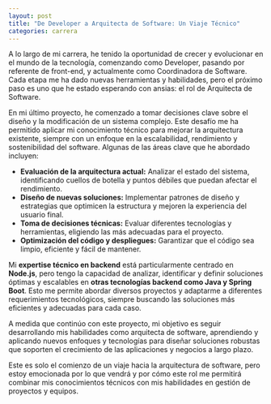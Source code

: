 ```yaml
---
layout: post
title: "De Developer a Arquitecta de Software: Un Viaje Técnico"
categories: carrera
---
```


A lo largo de mi carrera, he tenido la oportunidad de crecer y evolucionar en el mundo de la tecnología, comenzando como Developer, pasando por referente de front-end, y actualmente como Coordinadora de Software. Cada etapa me ha dado nuevas herramientas y habilidades, pero el próximo paso es uno que he estado esperando con ansias: el rol de Arquitecta de Software.

En mi último proyecto, he comenzado a tomar decisiones clave sobre el diseño y la modificación de un sistema complejo. Este desafío me ha permitido aplicar mi conocimiento técnico para mejorar la arquitectura existente, siempre con un enfoque en la escalabilidad, rendimiento y sostenibilidad del software. Algunas de las áreas clave que he abordado incluyen:

- **Evaluación de la arquitectura actual:** Analizar el estado del sistema, identificando cuellos de botella y puntos débiles que puedan afectar el rendimiento.
- **Diseño de nuevas soluciones:** Implementar patrones de diseño y estrategias que optimicen la estructura y mejoren la experiencia del usuario final.
- **Toma de decisiones técnicas:** Evaluar diferentes tecnologías y herramientas, eligiendo las más adecuadas para el proyecto.
- **Optimización del código y despliegues:** Garantizar que el código sea limpio, eficiente y fácil de mantener.

Mi **expertise técnico en backend** está particularmente centrado en **Node.js**, pero tengo la capacidad de analizar, identificar y definir soluciones óptimas y escalables en **otras tecnologías backend como Java y Spring Boot**. Esto me permite abordar diversos proyectos y adaptarme a diferentes requerimientos tecnológicos, siempre buscando las soluciones más eficientes y adecuadas para cada caso.

A medida que continúo con este proyecto, mi objetivo es seguir desarrollando mis habilidades como arquitecta de software, aprendiendo y aplicando nuevos enfoques y tecnologías para diseñar soluciones robustas que soporten el crecimiento de las aplicaciones y negocios a largo plazo.

Este es solo el comienzo de un viaje hacia la arquitectura de software, pero estoy emocionada por lo que vendrá y por cómo este rol me permitirá combinar mis conocimientos técnicos con mis habilidades en gestión de proyectos y equipos.
